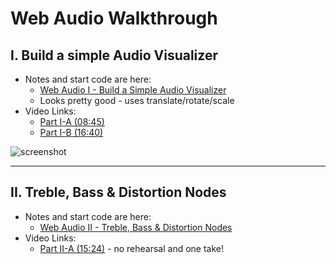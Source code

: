 # Web Audio Walkthrough

## I. Build a simple Audio Visualizer

- Notes and start code are here:
  - [Web Audio I - Build a Simple Audio Visualizer](https://github.com/tonethar/IGME-330-Master/blob/master/notes/demo-web-audio-1.md)
  - Looks pretty good - uses translate/rotate/scale
- Video Links:
  - [Part I-A (08:45)](https://rit.hosted.panopto.com/Panopto/Pages/Viewer.aspx?id=6051d883-972f-40d6-9d0a-afb800eb0cc7)
  - [Part I-B (16:40)](https://rit.hosted.panopto.com/Panopto/Pages/Viewer.aspx?id=70d21f2f-7810-4179-b453-afb801037d2e)

![screenshot](_images/webaudio-walkthrough-1.gif)

<hr>

## II. Treble, Bass & Distortion Nodes
- Notes and start code are here:
  - [Web Audio II - Treble, Bass & Distortion Nodes](https://github.com/tonethar/IGME-330-Master/blob/master/notes/demo-web-audio-2.md)
- Video Links:
  - [Part II-A (15:24)](https://rit.hosted.panopto.com/Panopto/Pages/Viewer.aspx?id=99ca8c2a-afb5-45a9-9c13-afb9000fd029) - no rehearsal and one take!

